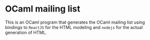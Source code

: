 OCaml mailing list
==================

This is an OCaml program that generates the OCaml mailing list using
bindings to `ReactJS` for the HTML modeling and `nodejs` for the
actual generation of HTML.


